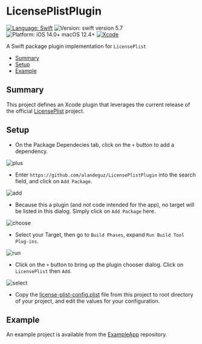 # LicensePlistPlugin


[![Language: Swift](https://img.shields.io/badge/language-swift-f48041.svg?style=flat)](https://developer.apple.com/swift)
![Version: swift version 5.7](https://img.shields.io/badge/swift-5.7-F16D39.svg?style=flat)
![Platform: iOS 14.0+ macOS 12.4+](https://img.shields.io/badge/target-iOS%2013.7%2B%20macOS%2012.4%2B-blue.svg?style=flat)
[![Xcode](https://img.shields.io/badge/Xcode-14+-007ACC?style=&logo=Xcode&logoColor=white)](https://developer.apple.com/xcode/)

A Swift package plugin implementation for `LicensePlist`

* [Summary](#summary)
* [Setup](#setup)
* [Example](#example)



## Summary
This project defines an Xcode plugin that leverages the current release of the official [LicensePlist](https://github.com/mono0926/LicensePlist) project.



## Setup

* On the Package Dependecies tab, click on the `+` button to add a dependency.

![plus](https://user-images.githubusercontent.com/4161830/196003313-e48cd0a3-61f1-4f82-8773-5ccf84f7a286.png)

* Enter `https://github.com/alandeguz/LicensePlistPlugin` into the search field, and click on `Add Package`.

![add](https://user-images.githubusercontent.com/4161830/196002989-81aead6c-1a3a-47d8-9a11-424b47bc088c.png)

* Because this a plugin (and *not* code intended for the app), no target will be listed in this dialog. Simply click on `Add Package` here.

![choose](https://user-images.githubusercontent.com/4161830/196003148-ef432db9-eb1d-4c26-a920-0322c5d53464.png)

* Select your Target, then go to `Build Phases`, expand `Run Build Tool Plug-ins`.

![run](https://user-images.githubusercontent.com/4161830/196003575-a6de8f15-9429-4d09-94aa-fbe7af526a33.png)

* Click on the `+` button to bring up the plugin chooser dialog. Click on `LicensePlist` then `Add`.

![select](https://user-images.githubusercontent.com/4161830/196003670-c46e65c0-5065-43cc-aec4-a87b0efcb168.png)

* Copy the [license-plist-config.plist](https://github.com/alandeguz/LicensePlistPlugin/blob/main/license-plist-config.plist) file from this project to root directory of your project, and edit the values for your configuration.



## Example

An example project is available from the [ExampleApp](https://github.com/alandeguz/ExampleApp) repository.

